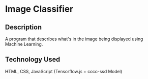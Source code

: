 # Image Classifier

## Description

A program that describes what's in the image being displayed using Machine Learning.

## Technology Used

HTML, CSS, JavaScript (Tensorflow.js + coco-ssd Model)
